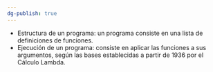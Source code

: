 ```yaml
---
dg-publish: true
---
```

- Estructura de un programa: un programa consiste en una lista de definiciones de funciones. 
- Ejecución de un programa: consiste en aplicar las funciones a sus argumentos, según las bases establecidas a partir de 1936 por el Cálculo Lambda.